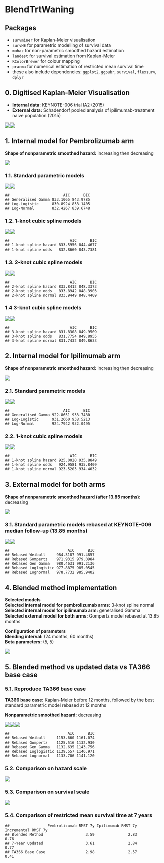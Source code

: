 BlendTrtWaning
================

## Packages

- `survminer` for Kaplan-Meier visualisation
- `survHE` for parametric modelling of survival data
- `muhaz` for non-parametric smoothed hazard estimation
- `landest` for survival estimation from Kaplan-Meier
- `RColorBrewer` for colour mapping
- `pracma` for numerical estimation of restricted mean survival time
- these also include dependencies: `ggplot2`, `ggpubr`, `survival`,
  `flexsurv`, `dplyr`

## 0. Digitised Kaplan-Meier Visualisation

- **Internal data:** KEYNOTE-006 trial IA2 (2015)
- **External data:** Schadendorf pooled analysis of ipilimumab-treatment
  naive population (2015)

![](BlendTrtWaning_files/figure-gfm/km%20visusalisatoin-1.png)<!-- -->![](BlendTrtWaning_files/figure-gfm/km%20visusalisatoin-2.png)<!-- -->

## 1. Internal model for Pembrolizumab arm

**Shape of nonparametric smoothed hazard:** increasing then decreasing

![](BlendTrtWaning_files/figure-gfm/unnamed-chunk-1-1.png)<!-- -->

### 1.1. Standard parametric models

![](BlendTrtWaning_files/figure-gfm/unnamed-chunk-2-1.png)<!-- -->![](BlendTrtWaning_files/figure-gfm/unnamed-chunk-2-2.png)<!-- -->

    ##                        AIC      BIC
    ## Generalised Gamma 833.1065 843.9785
    ## Log-Logistic      830.8924 838.1405
    ## Log-Normal        832.4267 839.6748

### 1.2. 1-knot cubic spline models

![](BlendTrtWaning_files/figure-gfm/unnamed-chunk-3-1.png)<!-- -->![](BlendTrtWaning_files/figure-gfm/unnamed-chunk-3-2.png)<!-- -->

    ##                           AIC      BIC
    ## 1-knot spline hazard 833.5956 844.4677
    ## 1-knot spline odds   832.8660 843.7381

### 1.3. 2-knot cubic spline models

![](BlendTrtWaning_files/figure-gfm/unnamed-chunk-4-1.png)<!-- -->![](BlendTrtWaning_files/figure-gfm/unnamed-chunk-4-2.png)<!-- -->

    ##                           AIC      BIC
    ## 2-knot spline hazard 833.8412 848.3373
    ## 2-knot spline odds   833.8942 848.3903
    ## 2-knot spline normal 833.9449 848.4409

### 1.4 3-knot cubic spline models

![](BlendTrtWaning_files/figure-gfm/unnamed-chunk-5-1.png)<!-- -->![](BlendTrtWaning_files/figure-gfm/unnamed-chunk-5-2.png)<!-- -->

    ##                           AIC      BIC
    ## 3-knot spline hazard 831.8308 849.9509
    ## 3-knot spline odds   831.7754 849.8955
    ## 3-knot spline normal 831.7432 849.8633

## 2. Internal model for Ipilimumab arm

**Shape of nonparametric smoothed hazard:** increasing then decreasing

![](BlendTrtWaning_files/figure-gfm/unnamed-chunk-6-1.png)<!-- -->

### 2.1. Standard parametric models

![](BlendTrtWaning_files/figure-gfm/unnamed-chunk-7-1.png)<!-- -->![](BlendTrtWaning_files/figure-gfm/unnamed-chunk-7-2.png)<!-- -->

    ##                        AIC      BIC
    ## Generalised Gamma 922.8651 933.7480
    ## Log-Logistic      931.2660 938.5213
    ## Log-Normal        924.7942 932.0495

### 2.2. 1-knot cubic spline models

![](BlendTrtWaning_files/figure-gfm/unnamed-chunk-8-1.png)<!-- -->![](BlendTrtWaning_files/figure-gfm/unnamed-chunk-8-2.png)<!-- -->

    ##                           AIC      BIC
    ## 1-knot spline hazard 925.0020 935.8849
    ## 1-knot spline odds   924.9581 935.8409
    ## 1-knot spline normal 923.5203 934.4032

## 3. External model for both arms

**Shape of nonparametric smoothed hazard (after 13.85 months):**
decreasing

![](BlendTrtWaning_files/figure-gfm/unnamed-chunk-9-1.png)<!-- -->

### 3.1. Standard parametric models rebased at KEYNOTE-006 median follow-up (13.85 months)

![](BlendTrtWaning_files/figure-gfm/unnamed-chunk-10-1.png)<!-- -->![](BlendTrtWaning_files/figure-gfm/unnamed-chunk-10-2.png)<!-- -->

    ##                          AIC      BIC
    ## Rebased Weibull     984.3187 991.4857
    ## Rebased Gompertz    971.9315 979.0984
    ## Rebased Gen Gamma   980.4631 991.2136
    ## Rebased Loglogistic 977.8875 985.0545
    ## Rebased Lognormal   978.7732 985.9402

## 4. Blended method implementation

**Selected models**  
**Selected internal model for pembrolizumab arms:** 3-knot spline
normal  
**Selected internal model for ipilimumab arm:** generalised Gamma  
**Selected external model for both arms:** Gompertz model rebased at
13.85 months

**Configuration of parameters**  
**Blending interval:** (24 months, 60 months)  
**Beta parameters:** (5, 5)

![](BlendTrtWaning_files/figure-gfm/unnamed-chunk-11-1.png)<!-- -->

## 5. Blended method vs updated data vs TA366 base case

### 5.1. Reproduce TA366 base case

**TA366 base case:** Kaplan-Meier before 12 months, followed by the best
standard parametric model rebased at 12 months

**Nonparametric smoothed hazard:** decreasing

![](BlendTrtWaning_files/figure-gfm/unnamed-chunk-12-1.png)<!-- -->![](BlendTrtWaning_files/figure-gfm/unnamed-chunk-12-2.png)<!-- -->![](BlendTrtWaning_files/figure-gfm/unnamed-chunk-12-3.png)<!-- -->

    ##                          AIC      BIC
    ## Rebased Weibull     1153.660 1161.074
    ## Rebased Gompertz    1125.516 1132.930
    ## Rebased Gen Gamma   1132.635 1143.756
    ## Rebased Loglogistic 1139.557 1146.971
    ## Rebased Lognormal   1133.706 1141.120

### 5.2. Comparison on hazard scale

![](BlendTrtWaning_files/figure-gfm/unnamed-chunk-13-1.png)<!-- -->

### 5.3. Comparison on survival scale

![](BlendTrtWaning_files/figure-gfm/unnamed-chunk-14-1.png)<!-- -->

### 5.4. Comparison of restricted mean survival time at 7 years

    ##                 Pembrolizumab RMST 7y Ipilimumab RMST 7y Incremental RMST 7y
    ## Blended Method                   3.59               2.83                0.76
    ## 7-Year Updated                   3.61               2.84                0.77
    ## TA366 Base Case                  2.98               2.57                0.41
